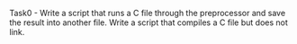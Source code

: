 Task0 - Write a script that runs a C file through the preprocessor and save the result into another file.
Write a script that compiles a C file but does not link.
